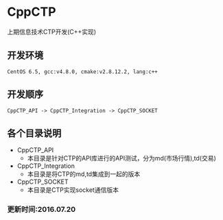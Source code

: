CppCTP
=========  
上期信息技术CTP开发(C++实现)  

开发环境
--------

    CentOS 6.5, gcc:v4.8.0, cmake:v2.8.12.2, lang:c++  

开发顺序
--------  

    CppCTP_API -> CppCTP_Integration -> CppCTP_SOCKET

## 各个目录说明  
* CppCTP_API  
  * 本目录是针对CTP的API库进行的API测试，分为md(市场行情),td(交易)  
* CppCTP_Integration
  * 本目录是将CTP的md,td集成到一起的版本
* CppCTP_SOCKET  
  * 本目录是CTP实现socket通信版本  

### 更新时间:2016.07.20  

